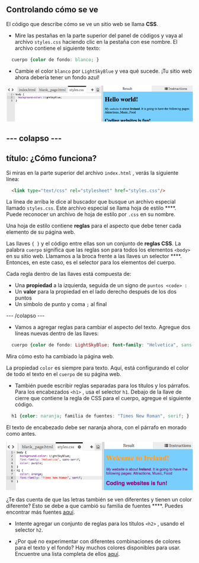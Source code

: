 ## Controlando cómo se ve

El código que describe cómo se ve un sitio web se llama **CSS**.

- Mire las pestañas en la parte superior del panel de códigos y vaya al archivo `styles.css` haciendo clic en la pestaña con ese nombre. El archivo contiene el siguiente texto:

```css
  cuerpo {color de fondo: blanco; }
```

- Cambie el color `blanco` por `LightSkyBlue` y vea qué sucede. ¡Tu sitio web ahora debería tener un fondo azul! 

![Ejemplo con fondo azul](images/egFirstCSSbluebg.png)

## \--- colapso \---

## título: ¿Cómo funciona?

Si miras en la parte superior del archivo `index.html` , verás la siguiente línea:

```html
  <link type="text/css" rel="stylesheet" href="styles.css"/>
```

La línea de arriba le dice al buscador que busque un archivo especial llamado `styles.css`. Este archivo especial se llama hoja de estilo ****. Puede reconocer un archivo de hoja de estilo por `.css` en su nombre.

Una hoja de estilo contiene **reglas** para el aspecto que debe tener cada elemento de su página web.

Las llaves `{ }` y el código entre ellas son un conjunto de **reglas CSS**. La palabra `cuerpo` significa que las reglas son para todos los elementos `<body>` en su sitio web. Llamamos a la broca frente a las llaves un selector ****. Entonces, en este caso, es el selector para los elementos del cuerpo.

Cada regla dentro de las llaves está compuesta de:

- Una **propiedad** a la izquierda, seguida de un signo de `puntos <code> :`
- Un **valor** para la propiedad en el lado derecho después de los dos puntos
- Un símbolo de punto y coma `;` al final

\--- /colapso \---

- Vamos a agregar reglas para cambiar el aspecto del texto. Agregue dos líneas nuevas dentro de las llaves:

```css
  cuerpo {color de fondo: LightSkyBlue; font-family: "Helvetica", sans-serif; color morado; }
```

Mira cómo esto ha cambiado la página web.

La propiedad `color` es siempre para texto. Aquí, está configurando el color de todo el texto en el `cuerpo` de su página web.

- También puede escribir reglas separadas para los títulos y los párrafos. Para los encabezados `<h1>` , usa el selector `h1`. Debajo de la llave de cierre que contiene la regla de CSS para el cuerpo, agregue el siguiente código.

```css
  h1 {color: naranja; familia de fuentes: "Times New Roman", serif; }
```

El texto de encabezado debe ser naranja ahora, con el párrafo en morado como antes.

![Resultado del nuevo código CSS](images/egCssColorsFonts.png)

¿Te das cuenta de que las letras también se ven diferentes y tienen un color diferente? Esto se debe a que cambió su familia de fuentes ****. Puedes encontrar más fuentes [aquí](http://dojo.soy/web-font-families).

- Intente agregar un conjunto de reglas para los títulos `<h2>` , usando el selector `h2`.

- ¿Por qué no experimentar con diferentes combinaciones de colores para el texto y el fondo? Hay muchos colores disponibles para usar. Encuentre una lista completa de ellos [aquí](http://dojo.soy/web-color-names).